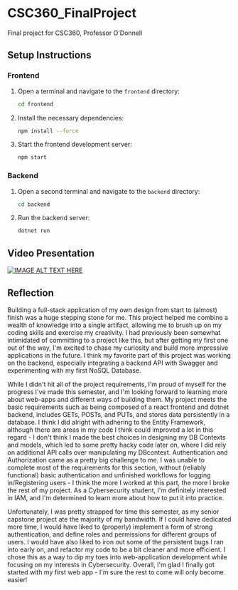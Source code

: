 # CSC360_FinalProject
Final project for CSC360, Professor O'Donnell

## Setup Instructions

### Frontend

1. Open a terminal and navigate to the `frontend` directory:
    ```sh
    cd frontend
    ```

2. Install the necessary dependencies:
    ```sh
    npm install --force
    ```

3. Start the frontend development server:
    ```sh
    npm start
    ```

### Backend

1. Open a second terminal and navigate to the `backend` directory:
    ```sh
    cd backend
    ```

2. Run the backend server:
    ```sh
    dotnet run
    ```
## Video Presentation
[![IMAGE ALT TEXT HERE](https://img.youtube.com/vi/g7atMxjxeNk/0.jpg)](https://www.youtube.com/watch?v=g7atMxjxeNk)

## Reflection
Building a full-stack application of my own design from start to (almost) finish was a huge stepping stone for me. This project helped me combine a wealth of knowledge into a single artifact, allowing me to brush up on my coding skills and exercise my creativity. I had previously been somewhat intimidated of committing to a project like this, but after getting my first one out of the way, I'm excited to chase my curiosity and build more impressive applications in the future. I think my favorite part of this project was working on the backend, especially integrating a backend API with Swagger and experimenting with my first NoSQL Database.

While I didn't hit all of the project requirements, I'm proud of myself for the progress I've made this semester, and I'm looking forward to learning more about web-apps and different ways of building them. My project meets the basic requirements such as being composed of a react frontend and dotnet backend, includes GETs, POSTs, and PUTs, and stores data persistently in a database. I think I did alright with adhering to the Entity Framework, although there are areas in my code I think could improved a lot in this regard - I don't think I made the best choices in designing my DB Contexts and models, which led to some pretty hacky code later on, where I did rely on additional API calls over manipulating my DBcontext. Authentication and Authorization came as a pretty big challenge to me. I was unable to complete most of the requirements for this section, without (reliably functional) basic authentication and unfinished workflows for logging in/Registering users - I think the more I worked at this part, the more I broke the rest of my project. As a Cybersecurity student, I'm definitely interested in IAM, and I'm determined to learn more about how to put it into practice.

Unfortunately, I was pretty strapped for time this semester, as my senior capstone project ate the majority of my bandwidth. If I could have dedicated more time, I would have liked to (properly) implement a form of strong authentication, and define roles and permissions for different groups of users. I would have also liked to iron out some of the persistent bugs I ran into early on, and refactor my code to be a bit cleaner and more efficient. I chose this as a way to dip my toes into web-application development while focusing on my interests in Cybersecurity. Overall, I'm glad I finally got started with my first web app - I'm sure the rest to come will only become easier!
